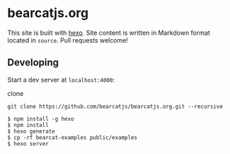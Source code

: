 # bearcatjs.org

This site is built with [hexo](http://zespia.tw/hexo/). Site content is written in Markdown format located in `source`. Pull requests welcome!

## Developing

Start a dev server at `localhost:4000`:

clone
```
git clone https://github.com/bearcatjs/bearcatjs.org.git --recursive
```

```
$ npm install -g hexo
$ npm install
$ hexo generate
$ cp -rf bearcat-examples public/examples 
$ hexo server
```
